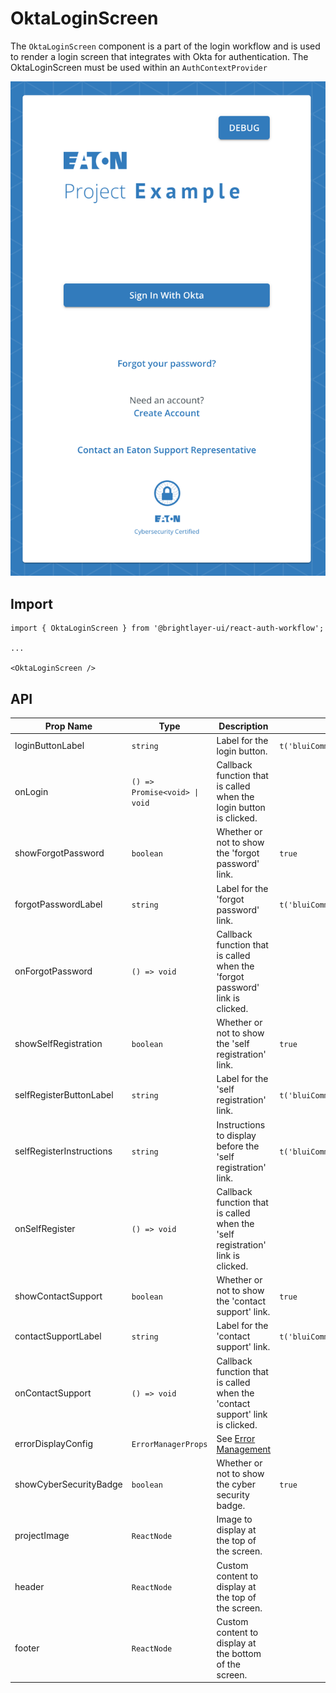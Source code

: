# OktaLoginScreen

The `OktaLoginScreen` component is a part of the login workflow and is used to render a login screen that integrates with Okta for authentication. The OktaLoginScreen must be used within an `AuthContextProvider` 

![Okta Login](../../media/screens/okta-login.png)

## Import

```tsx
import { OktaLoginScreen } from '@brightlayer-ui/react-auth-workflow';

...

<OktaLoginScreen />
```

## API

| Prop Name | Type | Description | Default |
|---|---|---|---|
| loginButtonLabel | `string` | Label for the login button. | `t('bluiCommon:ACTIONS.LOG_IN')` |
| onLogin | `() => Promise<void> \| void` | Callback function that is called when the login button is clicked. |  |
| showForgotPassword | `boolean` | Whether or not to show the 'forgot password' link. | `true` |
| forgotPasswordLabel | `string` | Label for the 'forgot password' link. | `t('bluiCommon:LABELS.FORGOT_PASSWORD')` |
| onForgotPassword | `() => void` | Callback function that is called when the 'forgot password' link is clicked. |  |
| showSelfRegistration | `boolean` | Whether or not to show the 'self registration' link. | `true` |
| selfRegisterButtonLabel | `string` | Label for the 'self registration' link. | `t('bluiCommon:ACTIONS.CREATE_ACCOUNT')` |
| selfRegisterInstructions | `string` | Instructions to display before the 'self registration' link. | `t('bluiCommon:LABELS.NEED_ACCOUNT')` |
| onSelfRegister | `() => void` | Callback function that is called when the 'self registration' link is clicked. |  |
| showContactSupport | `boolean` | Whether or not to show the 'contact support' link. | `true` |
| contactSupportLabel | `string` | Label for the 'contact support' link. | `t('bluiCommon:MESSAGES.CONTACT')` |
| onContactSupport | `() => void` | Callback function that is called when the 'contact support' link is clicked. |  |
| errorDisplayConfig | `ErrorManagerProps` | See [Error Management](../error-management.md) |  |
| showCyberSecurityBadge | `boolean` | Whether or not to show the cyber security badge. | `true` |
| projectImage | `ReactNode` | Image to display at the top of the screen. |  |
| header | `ReactNode` | Custom content to display at the top of the screen. |  |
| footer | `ReactNode` | Custom content to display at the bottom of the screen. |  |